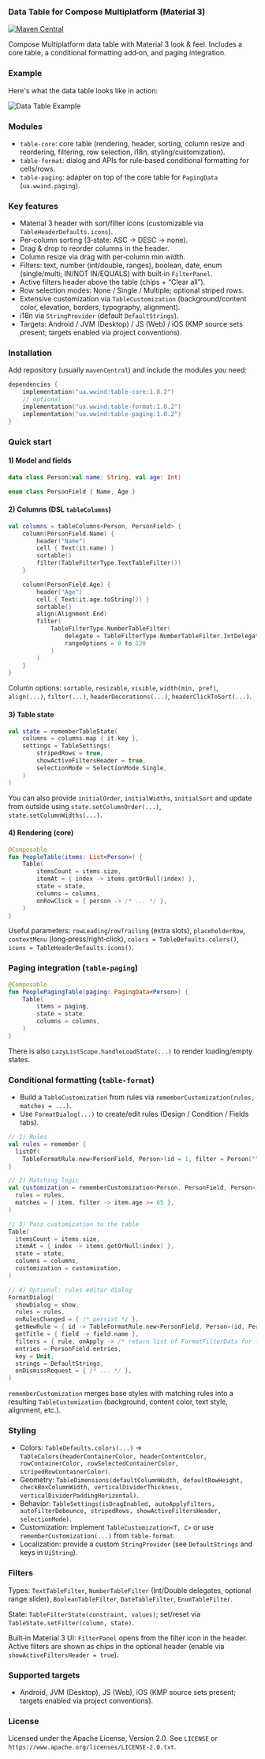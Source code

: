 ### Data Table for Compose Multiplatform (Material 3)

[![Maven Central](https://img.shields.io/maven-central/v/ua.wwind/table-core)](https://central.sonatype.com/artifact/ua.wwind/table-core)

Compose Multiplatform data table with Material 3 look & feel. Includes a core table, a conditional formatting add‑on,
and paging integration.

### Example

Here's what the data table looks like in action:

![Data Table Example](docs/images/datatable-example.png)

### Modules

- `table-core`: core table (rendering, header, sorting, column resize and reordering, filtering, row selection, i18n,
  styling/customization).
- `table-format`: dialog and APIs for rule‑based conditional formatting for cells/rows.
- `table-paging`: adapter on top of the core table for `PagingData` (`ua.wwind.paging`).

### Key features

- Material 3 header with sort/filter icons (customizable via `TableHeaderDefaults.icons`).
- Per‑column sorting (3‑state: ASC → DESC → none).
- Drag & drop to reorder columns in the header.
- Column resize via drag with per‑column min width.
- Filters: text, number (int/double, ranges), boolean, date, enum (single/multi; IN/NOT IN/EQUALS) with built‑in
  `FilterPanel`.
- Active filters header above the table (chips + “Clear all”).
- Row selection modes: None / Single / Multiple; optional striped rows.
- Extensive customization via `TableCustomization` (background/content color, elevation, borders, typography,
  alignment).
- i18n via `StringProvider` (default `DefaultStrings`).
- Targets: Android / JVM (Desktop) / JS (Web) / iOS (KMP source sets present; targets enabled via project conventions).

### Installation

Add repository (usually `mavenCentral`) and include the modules you need:

```kotlin
dependencies {
    implementation("ua.wwind:table-core:1.0.2")
    // optional
    implementation("ua.wwind:table-format:1.0.2")
    implementation("ua.wwind:table-paging:1.0.2")
}
```

### Quick start

#### 1) Model and fields

```kotlin
data class Person(val name: String, val age: Int)

enum class PersonField { Name, Age }
```

#### 2) Columns (DSL `tableColumns`)

```kotlin
val columns = tableColumns<Person, PersonField> {
    column(PersonField.Name) {
        header("Name")
        cell { Text(it.name) }
        sortable()
        filter(TableFilterType.TextTableFilter())
    }

    column(PersonField.Age) {
        header("Age")
        cell { Text(it.age.toString()) }
        sortable()
        align(Alignment.End)
        filter(
            TableFilterType.NumberTableFilter(
                delegate = TableFilterType.NumberTableFilter.IntDelegate,
                rangeOptions = 0 to 120
            )
        )
    }
}
```

Column options: `sortable`, `resizable`, `visible`, `width(min, pref)`, `align(...)`, `filter(...)`,
`headerDecorations(...)`, `headerClickToSort(...)`.

#### 3) Table state

```kotlin
val state = rememberTableState(
    columns = columns.map { it.key },
    settings = TableSettings(
        stripedRows = true,
        showActiveFiltersHeader = true,
        selectionMode = SelectionMode.Single,
    )
)
```

You can also provide `initialOrder`, `initialWidths`, `initialSort` and update from outside using
`state.setColumnOrder(...)`, `state.setColumnWidths(...)`.

#### 4) Rendering (core)

```kotlin
@Composable
fun PeopleTable(items: List<Person>) {
    Table(
        itemsCount = items.size,
        itemAt = { index -> items.getOrNull(index) },
        state = state,
        columns = columns,
        onRowClick = { person -> /* ... */ },
    )
}
```

Useful parameters: `rowLeading`/`rowTrailing` (extra slots), `placeholderRow`, `contextMenu` (long‑press/right‑click),
`colors = TableDefaults.colors()`, `icons = TableHeaderDefaults.icons()`.

### Paging integration (`table-paging`)

```kotlin
@Composable
fun PeoplePagingTable(paging: PagingData<Person>) {
    Table(
        items = paging,
        state = state,
        columns = columns,
    )
}
```

There is also `LazyListScope.handleLoadState(...)` to render loading/empty states.

### Conditional formatting (`table-format`)

- Build a `TableCustomization` from rules via `rememberCustomization(rules, matches = ...)`.
- Use `FormatDialog(...)` to create/edit rules (Design / Condition / Fields tabs).

```kotlin
// 1) Rules
val rules = remember {
  listOf(
    TableFormatRule.new<PersonField, Person>(id = 1, filter = Person("", 0)))
}

// 2) Matching logic
val customization = rememberCustomization<Person, PersonField, Person>(
  rules = rules,
  matches = { item, filter -> item.age >= 65 },
)

// 3) Pass customization to the table
Table(
  itemsCount = items.size,
  itemAt = { index -> items.getOrNull(index) },
  state = state,
  columns = columns,
  customization = customization,
)

// 4) Optional: rules editor dialog
FormatDialog(
  showDialog = show,
  rules = rules,
  onRulesChanged = { /* persist */ },
  getNewRule = { id -> TableFormatRule.new<PersonField, Person>(id, Person("", 0)) },
  getTitle = { field -> field.name },
  filters = { rule, onApply -> /* return list of FormatFilterData for fields */ emptyList() },
  entries = PersonField.entries,
  key = Unit,
  strings = DefaultStrings,
  onDismissRequest = { /* ... */ },
)
```

`rememberCustomization` merges base styles with matching rules into a resulting `TableCustomization` (background,
content color, text style, alignment, etc.).

### Styling

- Colors: `TableDefaults.colors(...)` →
  `TableColors(headerContainerColor, headerContentColor, rowContainerColor, rowSelectedContainerColor, stripedRowContainerColor)`.
- Geometry:
  `TableDimensions(defaultColumnWidth, defaultRowHeight, checkBoxColumnWidth, verticalDividerThickness, verticalDividerPaddingHorizontal)`.
- Behavior:
  `TableSettings(isDragEnabled, autoApplyFilters, autoFilterDebounce, stripedRows, showActiveFiltersHeader, selectionMode)`.
- Customization: implement `TableCustomization<T, C>` or use `rememberCustomization(...)` from `table-format`.
- Localization: provide a custom `StringProvider` (see `DefaultStrings` and keys in `UiString`).

### Filters

Types: `TextTableFilter`, `NumberTableFilter` (Int/Double delegates, optional range slider), `BooleanTableFilter`,
`DateTableFilter`, `EnumTableFilter`.

State: `TableFilterState(constraint, values)`; set/reset via `TableState.setFilter(column, state)`.

Built‑in Material 3 UI: `FilterPanel` opens from the filter icon in the header. Active filters are shown as chips in the
optional header (enable via `showActiveFiltersHeader = true`).

### Supported targets

- Android, JVM (Desktop), JS (Web), iOS (KMP source sets present; targets enabled via project conventions).

### License

Licensed under the Apache License, Version 2.0. See `LICENSE` or `https://www.apache.org/licenses/LICENSE-2.0.txt`.
